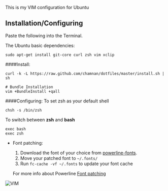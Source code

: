 This is my VIM configuration for Ubuntu

Installation/Configuring
------------------------
Paste the following into the Terminal.

The Ubuntu basic dependencies:

```
sudo apt-get install git-core curl zsh vim xclip 
```

####Install:

```
curl -k -L https://raw.github.com/chamnan/dotfiles/master/install.sh | sh

# Bundle Installation
vim +BundleInstall +qall
```
####Configuring:
To set zsh as your default shell
```
chsh -s /bin/zsh
```
To switch between **zsh** and **bash**
```
exec bash
exec zsh
```
- Font patching:
	1. Download the font of your choice from [powerline-fonts](https://github.com/Lokaltog/powerline-fonts).
	2. Move your patched font to `~/.fonts/`
	3. Run `fc-cache -vf ~/.fonts` to update your font cache

	For more info about Powerline [Font patching](https://powerline.readthedocs.org/en/latest/fontpatching.html)

![VIM](https://raw.github.com/chamnan/dotfiles/master/screenshot/VIM.png)
